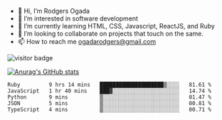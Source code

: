 - 👋 Hi, I’m Rodgers Ogada
- 👀 I’m interested in software development
- 🌱 I’m currently learning HTML, CSS, Javascript, ReactJS, and Ruby
- 💞️ I’m looking to collaborate on projects that touch on the same.
- 📫 How to reach me ogadarodgers@gmail.com

![visitor badge](https://visitor-badge.glitch.me/badge?page_id=ogada-otieno.visitor-badge)

[![Anurag's GitHub stats](https://github-readme-stats.vercel.app/api?username=ogada-otieno)](https://github.com/anuraghazra/github-readme-stats) 
<!--START_SECTION:waka-->

```text
Ruby         9 hrs 14 mins   ████████████████████▒░░░░   81.61 %
JavaScript   1 hr 40 mins    ███▓░░░░░░░░░░░░░░░░░░░░░   14.74 %
Python       9 mins          ▒░░░░░░░░░░░░░░░░░░░░░░░░   01.47 %
JSON         5 mins          ▒░░░░░░░░░░░░░░░░░░░░░░░░   00.81 %
TypeScript   4 mins          ▒░░░░░░░░░░░░░░░░░░░░░░░░   00.71 %
```

<!--END_SECTION:waka-->

<!---
ogada-otieno/ogada-otieno is a ✨ special ✨ repository because its `README.md` (this file) appears on your GitHub profile.
You can click the Preview link to take a look at your changes.
--->
